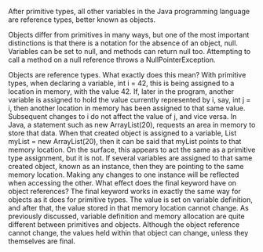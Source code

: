After primitive types, all other variables in the Java programming language are reference types, better known as objects.

Objects differ from primitives in many ways, but one of the most important distinctions is that there is a notation for the absence of an object, null. Variables can be set to null, and methods can return null too. Attempting to call a method on a null reference throws a NullPointerException.

Objects are reference types. What exactly does this mean? With primitive types, when declaring a variable, int i = 42, this is being assigned to a location in memory, with the value 42. If, later in the program, another variable is assigned to hold the value currently represented by i, say, int j = i, then another location in memory has been assigned to that same value. Subsequent changes to i do not affect the value of j, and vice versa. In Java, a statement such as new ArrayList(20), requests an area in memory to store that data. When that created object is assigned to a variable, List myList = new ArrayList(20), then it can be said that myList points to that memory location. On the surface, this appears to act the same as a primitive type assignment, but it is not. If several variables are assigned to that same created object, known as an instance, then they are pointing to the same memory location. Making any changes to one instance will be reflected when accessing the other.
What effect does the final keyword have on object references?
The final keyword works in exactly the same way for objects as it does for primitive types. The value is set on variable definition, and after that, the value stored in that memory location cannot change. As previously discussed, variable definition and memory allocation are quite different between primitives and objects. Although the object reference cannot change, the values held within that object can change, unless they themselves are final.
